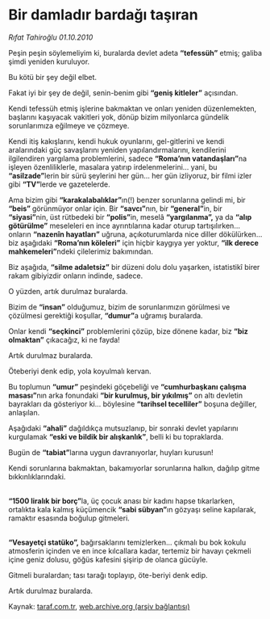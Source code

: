 # Bir damladır bardağı taşıran

*Rıfat Tahiroğlu 01.10.2010*

<div class="yazi"><p>Peşin peşin söylemeliyim ki, buralarda devlet adeta <b>“tefessüh”</b> etmiş; galiba şimdi yeniden kuruluyor.</p>
<p>Bu kötü bir şey değil elbet.</p>
<p>Fakat iyi bir şey de değil, senin-benim gibi <b>“geniş kitleler”</b> açısından.</p>
<p>Kendi tefessüh etmiş işlerine bakmaktan ve onları yeniden düzenlemekten, başlarını kaşıyacak vakitleri yok, dönüp bizim milyonlarca gündelik sorunlarımıza eğilmeye ve çözmeye.</p>
<p>Kendi itiş kakışlarını, kendi hukuk oyunlarını, gel-gitlerini ve kendi aralarındaki güç savaşlarını yeniden yapılandırmalarını, kendilerini ilgilendiren yargılama problemlerini, sadece <b>“Roma’nın vatandaşları”</b>na işleyen özenliliklerle, masalara yatırıp irdelenmelerini... yani, bu <b>“asilzade”</b>lerin bir sürü şeylerini her gün... her gün izliyoruz, bir filmi izler gibi <b>“TV”</b>lerde ve gazetelerde. </p>
<p>Ama bizim gibi <b>“karakalabalıklar”</b>ın(!) benzer sorunlarına gelindi mi, bir <b>“beis” </b>görünmüyor onlar için. Bir <b>“savcı”</b>nın, bir <b>“general”</b>in, bir <b>“siyasi”</b>nin, üst rütbedeki bir <b>“polis”</b>in, meselâ <b>“yargılanma”,</b> ya da <b>“alıp götürülme”</b> meseleleri en ince ayrıntılarına kadar oturup tartışılırken... onların <b>“nazenîn hayatları”</b> uğruna, açıkoturumlarda nice diller dökülürken... biz aşağıdaki <b>“Roma’nın köleleri”</b> için hiçbir kaygıya yer yoktur, <b>“ilk derece mahkemeleri”</b>ndeki çilelerimiz bakımından. </p>
<p>Biz aşağıda, <b>“silme adaletsiz”</b> bir düzeni dolu dolu yaşarken, istatistikî birer rakam gibiyizdir onların indinde, sadece.</p>
<p>O yüzden, artık durulmaz buralarda. </p>
<p>Bizim de <b>“insan”</b> olduğumuz, bizim de sorunlarımızın görülmesi ve çözülmesi gerektiği koşullar, <b>“dumur”</b>a uğramış buralarda.</p>
<p>Onlar kendi <b>“seçkinci”</b> problemlerini çözüp, bize dönene kadar, biz <b>“biz olmaktan”</b> çıkacağız, ki ne fayda!</p>
<p>Artık durulmaz buralarda.</p>
<p>Öteberiyi denk edip, yola koyulmalı kervan.</p>
<p>Bu toplumun <b>“umur”</b> peşindeki göçebeliği ve <b>“cumhurbaşkanı çalışma masası”</b>nın arka fonundaki <b>“bir kurulmuş, bir yıkılmış”</b> on altı devletin bayrakları da gösteriyor ki... böylesine <b>“tarihsel tecelliler”</b> boşuna değiller, anlaşılan.</p>
<p>Aşağıdaki <b>“ahali”</b> dağıldıkça mutsuzlanıp, bir sonraki devlet yapılarını kurgulamak <b>“eski ve bildik bir alışkanlık”</b>, belli ki bu topraklarda.</p>
<p>Bugün de <b>“tabiat”</b>larına uygun davranıyorlar, huyları kurusun!</p>
<p>Kendi sorunlarına bakmaktan, bakamıyorlar sorunlarına halkın, dağılıp gitme bıkkınlıklarındaki.</p>
<p><b><br/>“1500 liralık bir borç”</b>la, üç çocuk anası bir kadını hapse tıkarlarken, ortalıkta kala kalmış küçümencik <b>“sabi sübyan”</b>ın gözyaşı seline kapılarak, ramaktır esasında boğulup gitmeleri.</p>
<p><b><br/>“Vesayetçi statüko”,</b> bağırsaklarını temizlerken... çıkmalı bu bok kokulu atmosferin içinden ve en ince kılcallara kadar, tertemiz bir havayı çekmeli içine geniz dolusu, göğüs kafesini şişirip de olanca gücüyle.</p>
<p>Gitmeli buralardan; tası tarağı toplayıp, öte-beriyi denk edip.</p>
<p>Artık durulmaz buralarda.</p></div>

Kaynak: [taraf.com.tr](http://www.taraf.com.tr:80/rifat-tahiroglu/makale-bir-damladir-bardagi-tasiran.htm), [web.archive.org (arşiv bağlantısı)](http://web.archive.org/web/20101003072027/http://www.taraf.com.tr:80/rifat-tahiroglu/makale-bir-damladir-bardagi-tasiran.htm)
